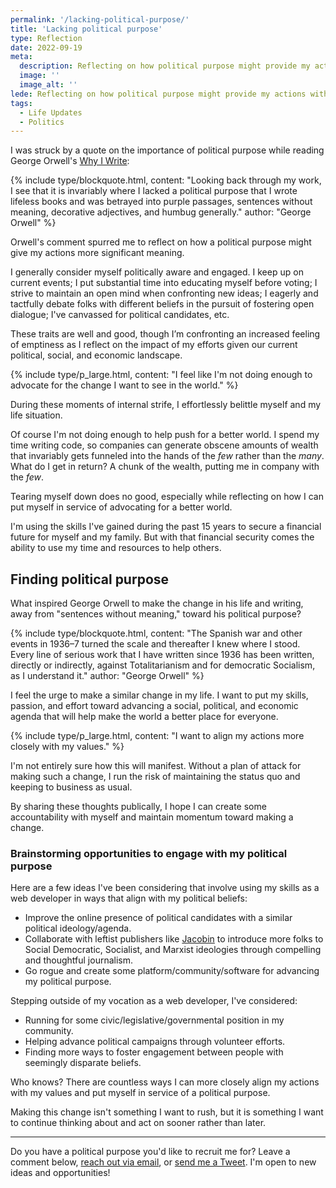 ```yaml
---
permalink: '/lacking-political-purpose/'
title: 'Lacking political purpose'
type: Reflection
date: 2022-09-19
meta: 
  description: Reflecting on how political purpose might provide my actions with more significant meaning.
  image: ''
  image_alt: ''
lede: Reflecting on how political purpose might provide my actions with more significant meaning.
tags:
  - Life Updates
  - Politics
---
```


I was struck by a quote on the importance of political purpose while reading George Orwell's [Why I Write](https://www.indiebound.org/book/9780143036357):

{% include type/blockquote.html, content: "Looking back through my work, I see that it is invariably where I lacked a political purpose that I wrote lifeless books and was betrayed into purple passages, sentences without meaning, decorative adjectives, and humbug generally." author: "George Orwell" %}

Orwell's comment spurred me to reflect on how a political purpose might give my actions more significant meaning.

I generally consider myself politically aware and engaged. I keep up on current events; I put substantial time into educating myself before voting; I strive to maintain an open mind when confronting new ideas; I eagerly and tactfully debate folks with different beliefs in the pursuit of fostering open dialogue; I've canvassed for political candidates, etc. 

These traits are well and good, though I’m confronting an increased feeling of emptiness as I reflect on the impact of my efforts given our current political, social, and economic landscape. 

{% include type/p_large.html, content: "I feel like I'm not doing enough to advocate for the change I want to see in the world." %}

During these moments of internal strife, I effortlessly belittle myself and my life situation. 

Of course I'm not doing enough to help push for a better world. I spend my time writing code, so companies can generate obscene amounts of wealth that invariably gets funneled into the hands of the _few_ rather than the _many_. What do I get in return? A chunk of the wealth, putting me in company with the _few_. 

Tearing myself down does no good, especially while reflecting on how I can put myself in service of advocating for a better world.

I'm using the skills I've gained during the past 15 years to secure a financial future for myself and my family. But with that financial security comes the ability to use my time and resources to help others.

## Finding political purpose

What inspired George Orwell to make the change in his life and writing, away from "sentences without meaning," toward his political purpose?

{% include type/blockquote.html, content: "The Spanish war and other events in 1936–7 turned the scale and thereafter I knew where I stood. Every line of serious work that I have written since 1936 has been written, directly or indirectly, against Totalitarianism and for democratic Socialism, as I understand it." author: "George Orwell" %}

I feel the urge to make a similar change in my life. I want to put my skills, passion, and effort toward advancing a social, political, and economic agenda that will help make the world a better place for everyone.

{% include type/p_large.html, content: "I want to align my actions more closely with my values." %}

I'm not entirely sure how this will manifest. Without a plan of attack for making such a change, I run the risk of maintaining the status quo and keeping to business as usual.

By sharing these thoughts publically, I hope I can create some accountability with myself and maintain momentum toward making a change.

### Brainstorming opportunities to engage with my political purpose

Here are a few ideas I've been considering that involve using my skills as a web developer in ways that align with my political beliefs:

- Improve the online presence of political candidates with a similar political ideology/agenda.
- Collaborate with leftist publishers like [Jacobin](https://jacobin.com) to introduce more folks to Social Democratic, Socialist, and Marxist ideologies through compelling and thoughtful journalism.
- Go rogue and create some platform/community/software for advancing my political purpose.

Stepping outside of my vocation as a web developer, I've considered:

- Running for some civic/legislative/governmental position in my community.
- Helping advance political campaigns through volunteer efforts. 
- Finding more ways to foster engagement between people with seemingly disparate beliefs. 

Who knows? There are countless ways I can more closely align my actions with my values and put myself in service of a political purpose. 

Making this change isn't something I want to rush, but it is something I want to continue thinking about and act on sooner rather than later.

<hr class="-fancy" />

Do you have a political purpose you'd like to recruit me for? Leave a comment below, [reach out via email](/contact), or [send me a Tweet](https://twitter.com/KeenanPayne_). I'm open to new ideas and opportunities!